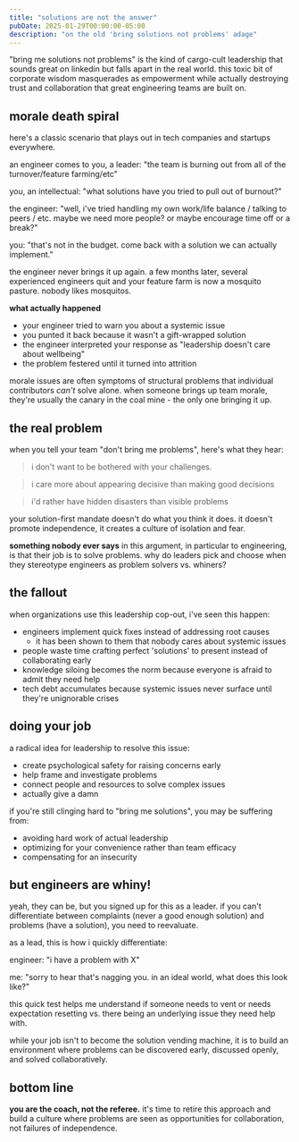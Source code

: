 ```yaml
---
title: "solutions are not the answer"
pubDate: 2025-01-29T00:00:00-05:00
description: "on the old 'bring solutions not problems' adage"
---
```


"bring me solutions not problems" is the kind of cargo-cult leadership that sounds great on linkedin but falls apart in the real world. this toxic bit of corporate wisdom masquerades as empowerment while actually destroying trust and collaboration that great engineering teams are built on. 

## morale death spiral

here's a classic scenario that plays out in tech companies and startups everywhere.

an engineer comes to you, a leader: "the team is burning out from all of the turnover/feature farming/etc"

you, an intellectual: "what solutions have you tried to pull out of burnout?"

the engineer: "well, i've tried handling my own work/life balance / talking to peers / etc. maybe we need more people? or maybe encourage time off or a break?"

you: "that's not in the budget. come back with a solution we can actually implement."

the engineer never brings it up again. a few months later, several experienced engineers quit  and your feature farm is now a mosquito pasture. nobody likes mosquitos.

**what actually happened**

- your engineer tried to warn you about a systemic issue
- you punted it back because it wasn't a gift-wrapped solution
- the engineer interpreted your response as "leadership doesn't care about wellbeing"
- the problem festered until it turned into attrition

morale issues are often symptoms of structural problems that individual contributors _can't_ solve alone. when someone brings up team morale, they're usually the canary in the coal mine - the only one bringing it up. 

## the real problem

when you tell your team "don't bring me problems", here's what they hear:

> i don't want to be bothered with your challenges.

> i care more about appearing decisive than making good decisions

> i'd rather have hidden disasters than visible problems

your solution-first mandate doesn't do what you think it does. it doesn't promote independence, it creates a culture of isolation and fear.

**something nobody ever says** in this argument, in particular to engineering, is that their job is to solve problems. why do leaders pick and choose when they stereotype engineers as problem solvers vs. whiners?

## the fallout

when organizations use this leadership cop-out, i've seen this happen:

- engineers implement quick fixes instead of addressing root causes
  - it has been shown to them that nobody cares about systemic issues
- people waste time crafting perfect 'solutions' to present instead of collaborating early
- knowledge siloing becomes the norm because everyone is afraid to admit they need help
- tech debt accumulates because systemic issues never surface until they're unignorable crises

## doing your job

a radical idea for leadership to resolve this issue:

- create psychological safety for raising concerns early
- help frame and investigate problems
- connect people and resources to solve complex issues
- actually give a damn

if you're still clinging hard to "bring me solutions", you may be suffering from:

- avoiding hard work of actual leadership
- optimizing for your convenience rather than team efficacy
- compensating for an insecurity

## but engineers are whiny!

yeah, they can be, but you signed up for this as a leader. if you can't differentiate between complaints (never a good enough solution) and problems (have a solution), you need to reevaluate.

as a lead, this is how i quickly differentiate:

engineer: "i have a problem with X"

me: "sorry to hear that's nagging you. in an ideal world, what does this look like?"

this quick test helps me understand if someone needs to vent or needs expectation resetting vs. there being an underlying issue they need help with.

while your job isn't to become the solution vending machine, it is to build an environment where problems can be discovered early, discussed openly, and solved collaboratively.

## bottom line

**you are the coach, not the referee.** it's time to retire this approach and build a culture where problems are seen as opportunities for collaboration, not failures of independence.
